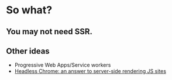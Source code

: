 # So what?


## You may not need SSR.


## Other ideas

- Progressive Web Apps/Service workers
- [Headless Chrome: an answer to server-side rendering JS
  sites](https://developers.google.com/web/tools/puppeteer/articles/ssr)
